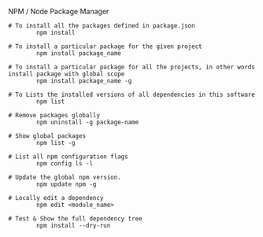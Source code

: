 NPM / Node Package Manager

    # To install all the packages defined in package.json
            npm install 

    # To install a particular package for the given project
            npm install package_name

    # To install a particular package for all the projects, in other words install package with global scope
            npm install package_name -g

    # To Lists the installed versions of all dependencies in this software
            npm list
    
    # Remove packages globally
            npm uninstall -g package-name        

    # Show global packages    
            npm list -g
    
    # List all npm configuration flags
            npm config ls -l
    
    # Update the global npm version.
            npm update npm -g
 
    # Locally edit a dependency
            npm edit <module_name>
   
    # Test & Show the full dependency tree 
            npm install --dry-run
